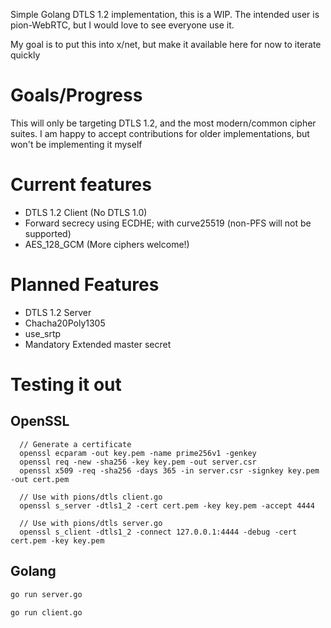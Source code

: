 Simple Golang DTLS 1.2 implementation, this is a WIP. The intended user is pion-WebRTC, but I would love to see everyone use it.

My goal is to put this into x/net, but make it available here for now to iterate quickly

# Goals/Progress
This will only be targeting DTLS 1.2, and the most modern/common cipher suites.
I am happy to accept contributions for older implementations, but won't be implementing it myself

# Current features
* DTLS 1.2 Client (No DTLS 1.0)
* Forward secrecy using ECDHE; with curve25519 (non-PFS will not be supported)
* AES_128_GCM (More ciphers welcome!)

# Planned Features
* DTLS 1.2 Server
* Chacha20Poly1305
* use_srtp
* Mandatory Extended master secret

# Testing it out
## OpenSSL
```
  // Generate a certificate
  openssl ecparam -out key.pem -name prime256v1 -genkey
  openssl req -new -sha256 -key key.pem -out server.csr
  openssl x509 -req -sha256 -days 365 -in server.csr -signkey key.pem -out cert.pem

  // Use with pions/dtls client.go
  openssl s_server -dtls1_2 -cert cert.pem -key key.pem -accept 4444

  // Use with pions/dtls server.go
  openssl s_client -dtls1_2 -connect 127.0.0.1:4444 -debug -cert cert.pem -key key.pem
```

## Golang
```sh
go run server.go
```

```sh
go run client.go
```
